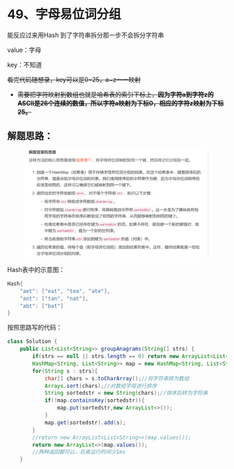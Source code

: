 # 49、字母易位词分组

能反应过来用Hash 到了字符串拆分那一步不会拆分字符串

value：字母

key：不知道

~~看完代码随想录，key可以是0\~25，a\~z一一映射~~

* ~~需要把字符映射到数组也就是哈希表的索引下标上，**因为字符a到字符z的ASCII是26个连续的数值，所以字符a映射为下标0，相应的字符z映射为下标25。**~~

## **解题思路：**

<figure><img src="../../.gitbook/assets/image (17).png" alt=""><figcaption></figcaption></figure>

Hash表中的示意图：

```java
Hash{
    "aet": ["eat", "tea", "ate"],
    "ant": ["tan", "nat"],
    "abt": ["bat"]
}
```

按照思路写的代码：

```java
class Solution {
    public List<List<String>> groupAnagrams(String[] strs) {
        if(strs == null || strs.length == 0) return new ArrayList<List<String>>();
        HashMap<String, List<String>> map = new HashMap<String, List<String>>();
        for(String s : strs){
            char[] chars = s.toCharArray();//将字符串转为数组
            Arrays.sort(chars);//对数组字母进行排序
            String sortedstr = new String(chars);//排序后转为字符串
            if(!map.containsKey(sortedstr)){
                map.put(sortedstr,new ArrayList<>());
            }
            map.get(sortedstr).add(s);
        }
        //return new ArrayList<List<String>>(map.values());
        return new ArrayList<>(map.values());
        //两种返回都可以，后者运行时间少1ms
    }

```
